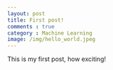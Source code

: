 ```yaml
---
layout: post
title: First post!
comments : true
category : Machine Learning
image: /img/hello_world.jpeg
---
```


This is my first post, how exciting!
